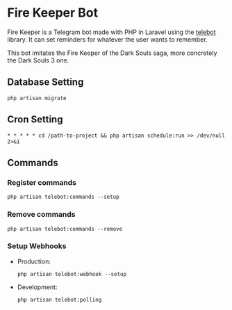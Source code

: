# Fire Keeper Bot

Fire Keeper is a Telegram bot made with PHP in Laravel using the [telebot](https://github.com/westacks/telebot) library. It can set reminders for whatever the user wants to remember.

This bot imitates the Fire Keeper of the Dark Souls saga, more concretely the Dark Souls 3 one.

## Database Setting

```
php artisan migrate
```

## Cron Setting

```
* * * * * cd /path-to-project && php artisan schedule:run >> /dev/null 2>&1
```

## Commands

### Register commands

```
php artisan telebot:commands --setup
```

### Remove commands

```
php artisan telebot:commands --remove
```

### Setup Webhooks

-   Production:
    ```
    php artisan telebot:webhook --setup
    ```
-   Development:
    ```
    php artisan telebot:polling
    ```
